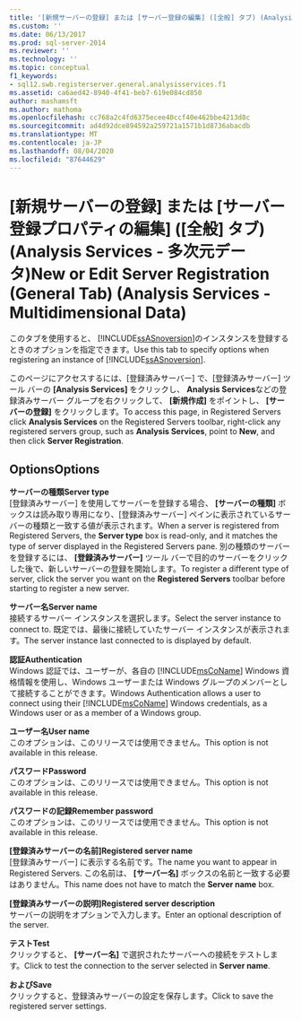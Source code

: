 ```yaml
---
title: '[新規サーバーの登録] または [サーバー登録の編集] ([全般] タブ) (Analysis Services 多次元データ) |Microsoft Docs'
ms.custom: ''
ms.date: 06/13/2017
ms.prod: sql-server-2014
ms.reviewer: ''
ms.technology: ''
ms.topic: conceptual
f1_keywords:
- sql12.swb.registerserver.general.analysisservices.f1
ms.assetid: ca6aed42-8940-4f41-beb7-619e084cd850
author: mashamsft
ms.author: mathoma
ms.openlocfilehash: cc768a2c4fd6375ecee40ccf40e462bbe4213d8c
ms.sourcegitcommit: ad4d92dce894592a259721a1571b1d8736abacdb
ms.translationtype: MT
ms.contentlocale: ja-JP
ms.lasthandoff: 08/04/2020
ms.locfileid: "87644629"
---
```

# <a name="new-or-edit-server-registration-general-tab-analysis-services---multidimensional-data"></a><span data-ttu-id="2a62a-102">[新規サーバーの登録] または [サーバー登録プロパティの編集] ([全般] タブ) (Analysis Services - 多次元データ)</span><span class="sxs-lookup"><span data-stu-id="2a62a-102">New or Edit Server Registration (General Tab) (Analysis Services - Multidimensional Data)</span></span>
  <span data-ttu-id="2a62a-103">このタブを使用すると、 [!INCLUDE[ssASnoversion](../includes/ssasnoversion-md.md)]のインスタンスを登録するときのオプションを指定できます。</span><span class="sxs-lookup"><span data-stu-id="2a62a-103">Use this tab to specify options when registering an instance of [!INCLUDE[ssASnoversion](../includes/ssasnoversion-md.md)].</span></span>  
  
 <span data-ttu-id="2a62a-104">このページにアクセスするには、[登録済みサーバー] で、[登録済みサーバー] ツール バーの **[Analysis Services]** をクリックし、 **Analysis Services**などの登録済みサーバー グループを右クリックして、 **[新規作成]** をポイントし、 **[サーバーの登録]** をクリックします。</span><span class="sxs-lookup"><span data-stu-id="2a62a-104">To access this page, in Registered Servers click **Analysis Services** on the Registered Servers toolbar, right-click any registered servers group, such as **Analysis Services**, point to **New**, and then click **Server Registration**.</span></span>  
  
## <a name="options"></a><span data-ttu-id="2a62a-105">Options</span><span class="sxs-lookup"><span data-stu-id="2a62a-105">Options</span></span>  
 <span data-ttu-id="2a62a-106">**サーバーの種類**</span><span class="sxs-lookup"><span data-stu-id="2a62a-106">**Server type**</span></span>  
 <span data-ttu-id="2a62a-107">[登録済みサーバー] を使用してサーバーを登録する場合、 **[サーバーの種類]** ボックスは読み取り専用になり、[登録済みサーバー] ペインに表示されているサーバーの種類と一致する値が表示されます。</span><span class="sxs-lookup"><span data-stu-id="2a62a-107">When a server is registered from Registered Servers, the **Server type** box is read-only, and it matches the type of server displayed in the Registered Servers pane.</span></span> <span data-ttu-id="2a62a-108">別の種類のサーバーを登録するには、 **[登録済みサーバー]** ツール バーで目的のサーバーをクリックした後で、新しいサーバーの登録を開始します。</span><span class="sxs-lookup"><span data-stu-id="2a62a-108">To register a different type of server, click the server you want on the **Registered Servers** toolbar before starting to register a new server.</span></span>  
  
 <span data-ttu-id="2a62a-109">**サーバー名**</span><span class="sxs-lookup"><span data-stu-id="2a62a-109">**Server name**</span></span>  
 <span data-ttu-id="2a62a-110">接続するサーバー インスタンスを選択します。</span><span class="sxs-lookup"><span data-stu-id="2a62a-110">Select the server instance to connect to.</span></span> <span data-ttu-id="2a62a-111">既定では、最後に接続していたサーバー インスタンスが表示されます。</span><span class="sxs-lookup"><span data-stu-id="2a62a-111">The server instance last connected to is displayed by default.</span></span>  
  
 <span data-ttu-id="2a62a-112">**認証**</span><span class="sxs-lookup"><span data-stu-id="2a62a-112">**Authentication**</span></span>  
 <span data-ttu-id="2a62a-113">Windows 認証では、ユーザーが、各自の [!INCLUDE[msCoName](../includes/msconame-md.md)] Windows 資格情報を使用し、Windows ユーザーまたは Windows グループのメンバーとして接続することができます。</span><span class="sxs-lookup"><span data-stu-id="2a62a-113">Windows Authentication allows a user to connect using their [!INCLUDE[msCoName](../includes/msconame-md.md)] Windows credentials, as a Windows user or as a member of a Windows group.</span></span>  
  
 <span data-ttu-id="2a62a-114">**ユーザー名**</span><span class="sxs-lookup"><span data-stu-id="2a62a-114">**User name**</span></span>  
 <span data-ttu-id="2a62a-115">このオプションは、このリリースでは使用できません。</span><span class="sxs-lookup"><span data-stu-id="2a62a-115">This option is not available in this release.</span></span>  
  
 <span data-ttu-id="2a62a-116">**パスワード**</span><span class="sxs-lookup"><span data-stu-id="2a62a-116">**Password**</span></span>  
 <span data-ttu-id="2a62a-117">このオプションは、このリリースでは使用できません。</span><span class="sxs-lookup"><span data-stu-id="2a62a-117">This option is not available in this release.</span></span>  
  
 <span data-ttu-id="2a62a-118">**パスワードの記録**</span><span class="sxs-lookup"><span data-stu-id="2a62a-118">**Remember password**</span></span>  
 <span data-ttu-id="2a62a-119">このオプションは、このリリースでは使用できません。</span><span class="sxs-lookup"><span data-stu-id="2a62a-119">This option is not available in this release.</span></span>  
  
 <span data-ttu-id="2a62a-120">**[登録済みサーバーの名前]**</span><span class="sxs-lookup"><span data-stu-id="2a62a-120">**Registered server name**</span></span>  
 <span data-ttu-id="2a62a-121">[登録済みサーバー] に表示する名前です。</span><span class="sxs-lookup"><span data-stu-id="2a62a-121">The name you want to appear in Registered Servers.</span></span> <span data-ttu-id="2a62a-122">この名前は、 **[サーバー名]** ボックスの名前と一致する必要はありません。</span><span class="sxs-lookup"><span data-stu-id="2a62a-122">This name does not have to match the **Server name** box.</span></span>  
  
 <span data-ttu-id="2a62a-123">**[登録済みサーバーの説明]**</span><span class="sxs-lookup"><span data-stu-id="2a62a-123">**Registered server description**</span></span>  
 <span data-ttu-id="2a62a-124">サーバーの説明をオプションで入力します。</span><span class="sxs-lookup"><span data-stu-id="2a62a-124">Enter an optional description of the server.</span></span>  
  
 <span data-ttu-id="2a62a-125">**テスト**</span><span class="sxs-lookup"><span data-stu-id="2a62a-125">**Test**</span></span>  
 <span data-ttu-id="2a62a-126">クリックすると、 **[サーバー名]** で選択されたサーバーへの接続をテストします。</span><span class="sxs-lookup"><span data-stu-id="2a62a-126">Click to test the connection to the server selected in **Server name**.</span></span>  
  
 <span data-ttu-id="2a62a-127">**および**</span><span class="sxs-lookup"><span data-stu-id="2a62a-127">**Save**</span></span>  
 <span data-ttu-id="2a62a-128">クリックすると、登録済みサーバーの設定を保存します。</span><span class="sxs-lookup"><span data-stu-id="2a62a-128">Click to save the registered server settings.</span></span>  
  
  
